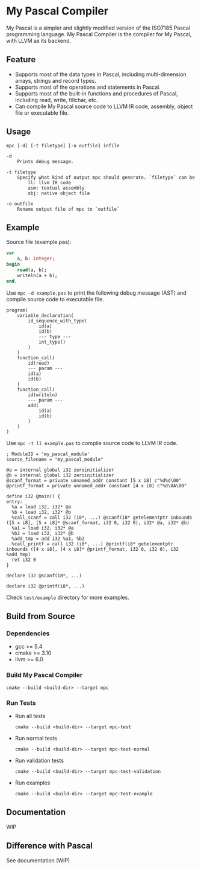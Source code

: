 # My Pascal Compiler

My Pascal is a simpler and slightly modified version of the ISO7185 Pascal programming language. My Pascal Compiler is the compiler for My Pascal, with LLVM as its backend.

## Feature

* Supports most of the data types in Pascal, including multi-dimension arrays, strings and record types.
* Supports most of the operations and statements in Pascal.
* Supports most of the built-in functions and procedures of Pascal, including read, write, fillchar, etc.
* Can compile My Pascal source code to LLVM IR code, assembly, object file or executable file.

## Usage

```
mpc [-d] [-t filetype] [-o outfile] infile
```

```
-d
    Prints debug message.

-t filetype
    Specify what kind of output mpc should generate. `filetype` can be
        ll: llvm IR code
        asm: textual assembly
        obj: native object file

-o outfile
    Rename output file of mpc to `outfile`
```

## Example

Source file (example.pas):
```pascal
var
    a, b: integer;    
begin
    read(a, b);
    writeln(a + b);
end.
```

Use `mpc -d example.pas` to print the following debug message (AST) and compile source code to executable file.

```
program(
    variable_declaration(
        id_sequence_with_type(
            id(a)
            id(b)
            --- type ---
            int_type()
        )
    )
    function_call(
        id(read)
        --- param ---
        id(a)
        id(b)
    )
    function_call(
        id(writeln)
        --- param ---
        add(
            id(a)
            id(b)
        )
    )
)
```

Use `mpc -t ll example.pas` to compile source code to LLVM IR code.

```
; ModuleID = 'my_pascal_module'
source_filename = "my_pascal_module"

@a = internal global i32 zeroinitializer
@b = internal global i32 zeroinitializer
@scanf_format = private unnamed_addr constant [5 x i8] c"%d%d\00"
@printf_format = private unnamed_addr constant [4 x i8] c"%d\0A\00"

define i32 @main() {
entry:
  %a = load i32, i32* @a
  %b = load i32, i32* @b
  %call_scanf = call i32 (i8*, ...) @scanf(i8* getelementptr inbounds ([5 x i8], [5 x i8]* @scanf_format, i32 0, i32 0), i32* @a, i32* @b)
  %a1 = load i32, i32* @a
  %b2 = load i32, i32* @b
  %add_tmp = add i32 %a1, %b2
  %call_printf = call i32 (i8*, ...) @printf(i8* getelementptr inbounds ([4 x i8], [4 x i8]* @printf_format, i32 0, i32 0), i32 %add_tmp)
  ret i32 0
}

declare i32 @scanf(i8*, ...)

declare i32 @printf(i8*, ...)
```

Check `test/example` directory for more examples.

## Build from Source

### Dependencies

* gcc >= 5.4
* cmake >= 3.10
* llvm >= 6.0

### Build My Pascal Compiler
```
cmake --build <build-dir> --target mpc
```

### Run Tests

* Run all tests
    ```
    cmake --build <build-dir> --target mpc-test
    ```
* Run normal tests
    ```
    cmake --build <build-dir> --target mpc-test-normal
    ```
* Run validation tests
    ```
    cmake --build <build-dir> --target mpc-test-validation
    ```
* Run examples
    ```
    cmake --build <build-dir> --target mpc-test-example
    ```

## Documentation

WIP

## Difference with Pascal

See documentation (WIP)
